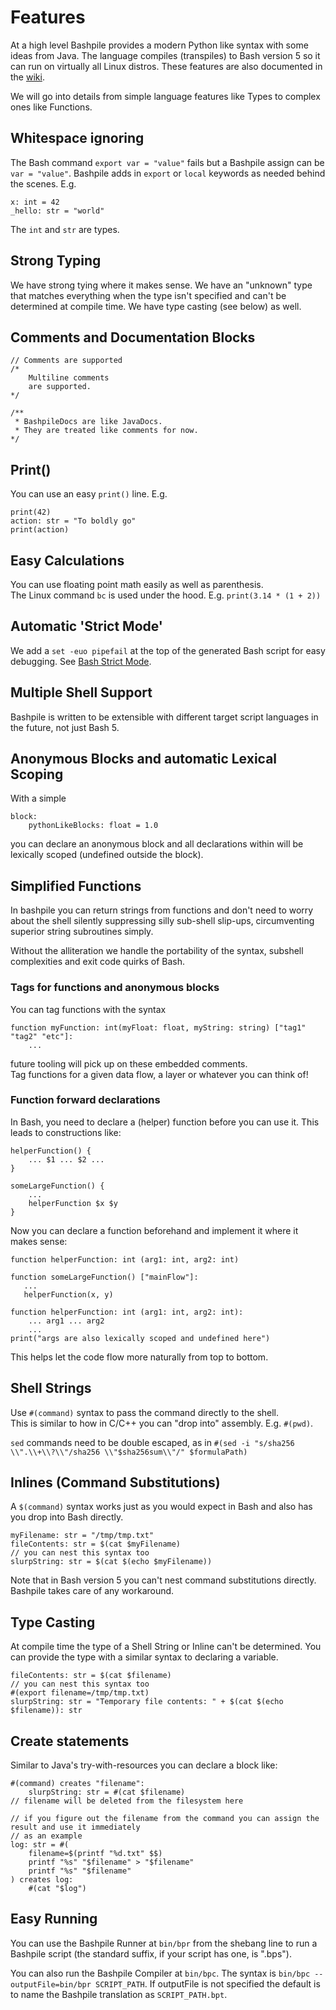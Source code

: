 # Features

At a high level Bashpile provides a modern Python like syntax with some ideas from Java.
The language compiles (transpiles) to Bash version 5 so it can run on virtually all Linux distros.
These features are also documented in the [wiki](https://github.com/designatevoid/bashpile/wiki).

We will go into details from simple language features like Types to complex ones like Functions.

## Whitespace ignoring

The Bash command `export var = "value"` fails but a Bashpile assign can be `var = "value"`.  Bashpile adds in `export`
or `local` keywords as needed behind the scenes.  E.g.

```
x: int = 42
_hello: str = "world"
```
The `int` and `str` are types.

## Strong Typing

We have strong tying where it makes sense.  We have an "unknown" type that matches everything when the type isn't
specified and can't be determined at compile time.  We have type casting (see below) as well.

## Comments and Documentation Blocks

```
// Comments are supported
/*
    Multiline comments
    are supported.
*/

/**
 * BashpileDocs are like JavaDocs.
 * They are treated like comments for now.
*/
```

## Print()
You can use an easy `print()` line.  E.g.

```
print(42)
action: str = "To boldly go"
print(action)
```

## Easy Calculations

You can use floating point math easily as well as parenthesis.  
The Linux command `bc` is used under the hood.  E.g. `print(3.14 * (1 + 2))`

## Automatic 'Strict Mode'
We add a `set -euo pipefail` at the top of the generated Bash script for easy debugging.
See [Bash Strict Mode](http://redsymbol.net/articles/unofficial-bash-strict-mode/).

## Multiple Shell Support
Bashpile is written to be extensible with different target script languages in the future, not just Bash 5.

## Anonymous Blocks and automatic Lexical Scoping

With a simple
```
block:
    pythonLikeBlocks: float = 1.0
```
you can declare an anonymous block and all declarations within will be lexically scoped
(undefined outside the block).

## Simplified Functions

In bashpile you can return strings from functions and don't need to worry about
the shell silently suppressing silly sub-shell slip-ups, circumventing superior string subroutines simply.

Without the alliteration we handle the portability of the syntax, subshell complexities and exit code quirks of Bash.

### Tags for functions and anonymous blocks

You can tag functions with the syntax

```
function myFunction: int(myFloat: float, myString: string) ["tag1" "tag2" "etc"]:
    ...
```

future tooling will pick up on these embedded comments.  
Tag functions for a given data flow, a layer or whatever you can think of!

### Function forward declarations

In Bash, you need to declare a (helper) function before you can use it.  This leads to constructions like:

```
helperFunction() {
    ... $1 ... $2 ...
}

someLargeFunction() {
    ...
    helperFunction $x $y
}
```

Now you can declare a function beforehand and implement it where it makes sense:
```
function helperFunction: int (arg1: int, arg2: int)

function someLargeFunction() ["mainFlow"]:
   ...
   helperFunction(x, y)
   
function helperFunction: int (arg1: int, arg2: int):
    ... arg1 ... arg2
    ...
print("args are also lexically scoped and undefined here")
```

This helps let the code flow more naturally from top to bottom.

## Shell Strings

Use `#(command)` syntax to pass the command directly to the shell.  
This is similar to how in C/C++ you can "drop into" assembly.  E.g. `#(pwd)`.

`sed` commands need to be double escaped, as in `#(sed -i "s/sha256 \\".\\+\\?\\"/sha256 \\"$sha256sum\\"/" $formulaPath)`

## Inlines (Command Substitutions)

A `$(command)` syntax works just as you would expect in Bash and also has you drop into Bash directly.

```
myFilename: str = "/tmp/tmp.txt"
fileContents: str = $(cat $myFilename)
// you can nest this syntax too
slurpString: str = $(cat $(echo $myFilename))
```

Note that in Bash version 5 you can't nest command substitutions directly.  Bashpile takes care of any workaround.

## Type Casting

At compile time the type of a Shell String or Inline can't be determined.  You can provide the type with a similar
syntax to declaring a variable.

```
fileContents: str = $(cat $filename)
// you can nest this syntax too
#(export filename=/tmp/tmp.txt)
slurpString: str = "Temporary file contents: " + $(cat $(echo $filename)): str
```

## Create statements

Similar to Java's try-with-resources you can declare a block like:
```
#(command) creates "filename":
    slurpString: str = #(cat $filename)
// filename will be deleted from the filesystem here

// if you figure out the filename from the command you can assign the result and use it immediately
// as an example
log: str = #(
    filename=$(printf "%d.txt" $$)
    printf "%s" "$filename" > "$filename"
    printf "%s" "$filename"
) creates log:
    #(cat "$log")
```

## Easy Running

You can use the Bashpile Runner at `bin/bpr` from the shebang line to run a Bashpile script 
(the standard suffix, if your script has one, is ".bps").

You can also run the Bashpile Compiler at `bin/bpc`.  The syntax is 
`bin/bpc --outputFile=bin/bpr SCRIPT_PATH`.  If outputFile is not specified the default is to
name the Bashpile translation as `SCRIPT_PATH.bpt`.
